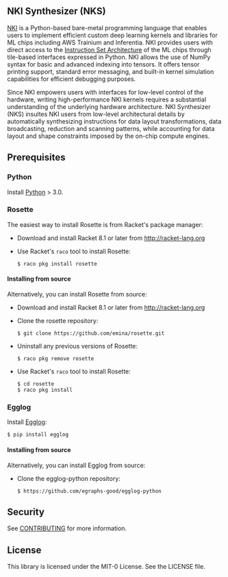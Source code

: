 ## NKI Synthesizer (NKS)

[NKI](https://awsdocs-neuron.readthedocs-hosted.com/en/latest/general/nki) is a Python-based bare-metal
programming language that enables users to implement efficient custom deep learning kernels and libraries for ML chips including AWS Trainium and Inferentia.
NKI provides users with direct access to the [Instruction Set Architecture](https://awsdocs-neuron.readthedocs-hosted.com/en/latest/general/nki/api/nki.isa.html)
of the ML chips through tile-based interfaces expressed in Python.
NKI allows the use of NumPy syntax for basic and advanced indexing into tensors.
It offers tensor printing support, standard error messaging, and built-in kernel simulation capabilities for efficient debugging purposes. 

Since NKI empowers users with interfaces for low-level control of the hardware, writing high-performance NKI
kernels requires a substantial understanding of the underlying hardware architecture. 
NKI Synthesizer (NKS) insultes NKI users from low-level architectural details by automatically synthesizing instructions
for data layout transformations, data broadcasting, reduction and scanning patterns, while accounting for data layout and shape
constraints imposed by the on-chip compute engines.



## Prerequisites

### Python

Install [Python](https://www.python.org/downloads/) > 3.0.

### Rosette

The easiest way to install Rosette is from Racket's package manager:

* Download and install Racket 8.1 or later from http://racket-lang.org

* Use Racket's `raco` tool to install Rosette:

  `$ raco pkg install rosette`   

#### Installing from source

Alternatively, you can install Rosette from source:

* Download and install Racket 8.1 or later from http://racket-lang.org

* Clone the rosette repository:

  `$ git clone https://github.com/emina/rosette.git`

* Uninstall any previous versions of Rosette:

  `$ raco pkg remove rosette`
  
* Use Racket's `raco` tool to install Rosette:

  `$ cd rosette`  
  `$ raco pkg install`  

### Egglog

Install [Egglog](https://egglog-python.readthedocs.io/latest/):

  `$ pip install egglog`

#### Installing from source

Alternatively, you can install Egglog from source:

* Clone the egglog-python repository:

  `$ https://github.com/egraphs-good/egglog-python`


## Security

See [CONTRIBUTING](CONTRIBUTING.md#security-issue-notifications) for more information.

## License

This library is licensed under the MIT-0 License. See the LICENSE file.

